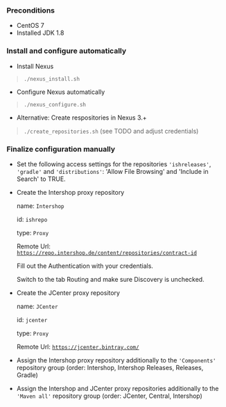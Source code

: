### Preconditions

* CentOS 7
* Installed JDK 1.8

### Install and configure automatically

* Install Nexus

> <code>./nexus_install.sh</code>

* Configure Nexus automatically

> <code>./nexus_configure.sh</code>

* Alternative: Create respositories in Nexus 3.+
> <code>./create_repositories.sh</code> (see TODO and adjust credentials)
    
### Finalize configuration manually

* Set the following access settings for the repositories <code>'ishreleases'</code>, <code>'gradle'</code> and <code>'distributions'</code>: 'Allow File Browsing' and 'Include in Search' to TRUE.  

* Create the Intershop proxy repository
 
    name: <code>Intershop</code>	
    
    id: <code>ishrepo</code>
    
    type: <code>Proxy</code>
    
    Remote Url: <code>https://repo.intershop.de/content/repositories/contract-id</code>
    
    Fill out the Authentication with your credentials.
    
    Switch to the tab Routing and make sure Discovery is unchecked.
        
* Create the JCenter proxy repository
 
    name: <code>JCenter</code>	
    
    id: <code>jcenter</code>
    
    type: <code>Proxy</code>
    
    Remote Url: <code>https://jcenter.bintray.com/</code>
    
* Assign the Intershop proxy repository additionally to the <code>'Components'</code> repository group (order: Intershop, Intershop Releases, Releases, Gradle)

* Assign the Intershop and JCenter proxy repositories additionally to the <code>'Maven all'</code> repository group (order: JCenter, Central, Intershop)
